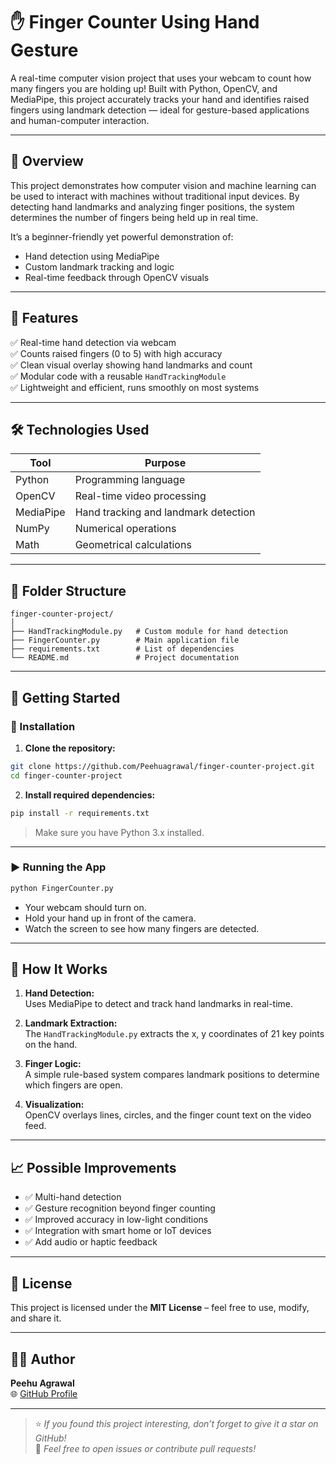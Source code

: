 # ✋ Finger Counter Using Hand Gesture

A real-time computer vision project that uses your webcam to count how many fingers you are holding up! Built with Python, OpenCV, and MediaPipe, this project accurately tracks your hand and identifies raised fingers using landmark detection — ideal for gesture-based applications and human-computer interaction.

---

## 🧠 Overview

This project demonstrates how computer vision and machine learning can be used to interact with machines without traditional input devices. By detecting hand landmarks and analyzing finger positions, the system determines the number of fingers being held up in real time.

It’s a beginner-friendly yet powerful demonstration of:

- Hand detection using MediaPipe
- Custom landmark tracking and logic
- Real-time feedback through OpenCV visuals

---

## 📌 Features

✅ Real-time hand detection via webcam  
✅ Counts raised fingers (0 to 5) with high accuracy  
✅ Clean visual overlay showing hand landmarks and count  
✅ Modular code with a reusable `HandTrackingModule`  
✅ Lightweight and efficient, runs smoothly on most systems

---

## 🛠️ Technologies Used

| Tool        | Purpose                            |
|-------------|-------------------------------------|
| Python      | Programming language                |
| OpenCV      | Real-time video processing          |
| MediaPipe   | Hand tracking and landmark detection|
| NumPy       | Numerical operations                |
| Math        | Geometrical calculations            |

---

## 📂 Folder Structure

```
finger-counter-project/
│
├── HandTrackingModule.py   # Custom module for hand detection
├── FingerCounter.py        # Main application file
├── requirements.txt        # List of dependencies
└── README.md               # Project documentation
```

---

## 🚀 Getting Started

### 🔧 Installation

1. **Clone the repository:**

```bash
git clone https://github.com/Peehuagrawal/finger-counter-project.git
cd finger-counter-project
```

2. **Install required dependencies:**

```bash
pip install -r requirements.txt
```

> Make sure you have Python 3.x installed.

---

### ▶️ Running the App

```bash
python FingerCounter.py
```

- Your webcam should turn on.
- Hold your hand up in front of the camera.
- Watch the screen to see how many fingers are detected.

---

## 🧰 How It Works

1. **Hand Detection:**  
   Uses MediaPipe to detect and track hand landmarks in real-time.

2. **Landmark Extraction:**  
   The `HandTrackingModule.py` extracts the x, y coordinates of 21 key points on the hand.

3. **Finger Logic:**  
   A simple rule-based system compares landmark positions to determine which fingers are open.

4. **Visualization:**  
   OpenCV overlays lines, circles, and the finger count text on the video feed.

---

## 📈 Possible Improvements

- ✅ Multi-hand detection
- ✅ Gesture recognition beyond finger counting
- ✅ Improved accuracy in low-light conditions
- ✅ Integration with smart home or IoT devices
- ✅ Add audio or haptic feedback

---

## 📄 License

This project is licensed under the **MIT License** – feel free to use, modify, and share it.

---

## 🙋‍♀️ Author

**Peehu Agrawal**  
🌐 [GitHub Profile](https://github.com/Peehuagrawal)

---

> ⭐ *If you found this project interesting, don’t forget to give it a star on GitHub!*  
> 💬 *Feel free to open issues or contribute pull requests!*

